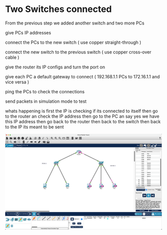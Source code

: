 # Two Switches connected

From the previous step we added another switch and two more PCs

give PCs IP addresses

connect the PCs to the new switch ( use copper straight-through )

connect the new switch to the previous switch ( use copper cross-over cable )

give the router its IP configs and turn the port on

give each PC a default gateway to connect 
( 192.168.1.1 PCs to 172.16.1.1 and vice versa )

ping the PCs to check the connections

send packets in simulation mode to test

whats happening is first the IP is checking if its connected to itself 
then go to the router an check the IP address then go to the PC an say yes
we have this IP address then go back to the router then back to the switch then back to the IP its meant to be sent

![Screenshot](switchConnect.png)